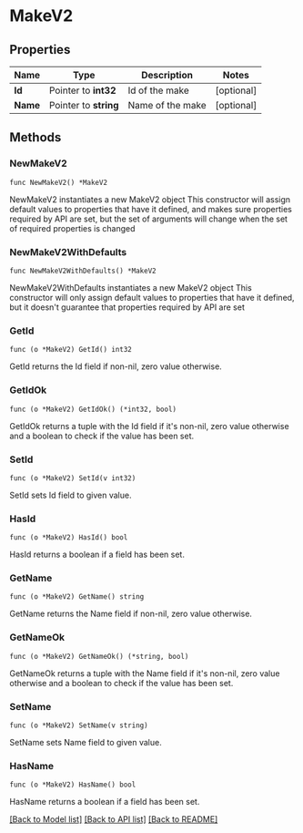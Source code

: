 # MakeV2

## Properties

Name | Type | Description | Notes
------------ | ------------- | ------------- | -------------
**Id** | Pointer to **int32** | Id of the make | [optional] 
**Name** | Pointer to **string** | Name of the make | [optional] 

## Methods

### NewMakeV2

`func NewMakeV2() *MakeV2`

NewMakeV2 instantiates a new MakeV2 object
This constructor will assign default values to properties that have it defined,
and makes sure properties required by API are set, but the set of arguments
will change when the set of required properties is changed

### NewMakeV2WithDefaults

`func NewMakeV2WithDefaults() *MakeV2`

NewMakeV2WithDefaults instantiates a new MakeV2 object
This constructor will only assign default values to properties that have it defined,
but it doesn't guarantee that properties required by API are set

### GetId

`func (o *MakeV2) GetId() int32`

GetId returns the Id field if non-nil, zero value otherwise.

### GetIdOk

`func (o *MakeV2) GetIdOk() (*int32, bool)`

GetIdOk returns a tuple with the Id field if it's non-nil, zero value otherwise
and a boolean to check if the value has been set.

### SetId

`func (o *MakeV2) SetId(v int32)`

SetId sets Id field to given value.

### HasId

`func (o *MakeV2) HasId() bool`

HasId returns a boolean if a field has been set.

### GetName

`func (o *MakeV2) GetName() string`

GetName returns the Name field if non-nil, zero value otherwise.

### GetNameOk

`func (o *MakeV2) GetNameOk() (*string, bool)`

GetNameOk returns a tuple with the Name field if it's non-nil, zero value otherwise
and a boolean to check if the value has been set.

### SetName

`func (o *MakeV2) SetName(v string)`

SetName sets Name field to given value.

### HasName

`func (o *MakeV2) HasName() bool`

HasName returns a boolean if a field has been set.


[[Back to Model list]](../README.md#documentation-for-models) [[Back to API list]](../README.md#documentation-for-api-endpoints) [[Back to README]](../README.md)


